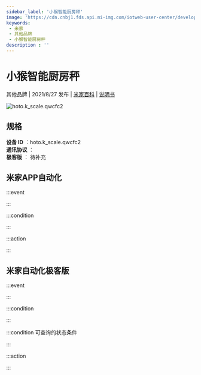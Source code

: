 ```yaml
---
sidebar_label: '小猴智能厨房秤'
image: 'https://cdn.cnbj1.fds.api.mi-img.com/iotweb-user-center/developer_1679048030788sWLynEBB.png?GalaxyAccessKeyId=AKVGLQWBOVIRQ3XLEW&Expires=9223372036854775807&Signature=1zrr5pFXTU/xSF4wdsniLRuDLLQ='
keywords: 
 - 米家
 - 其他品牌
 - 小猴智能厨房秤
description : ''
---
```

# 小猴智能厨房秤

其他品牌 | 2021/8/27 发布 | [米家百科](https://home.mi.com/webapp/content/baike/product/index.html?model=hoto.k_scale.qwcfc2) | [说明书](https://home.mi.com/views/introduction.html?model=hoto.k_scale.qwcfc2&region=cn)

![hoto.k_scale.qwcfc2](https://cdn.cnbj1.fds.api.mi-img.com/iotweb-user-center/developer_1679048030788sWLynEBB.png?GalaxyAccessKeyId=AKVGLQWBOVIRQ3XLEW&Expires=9223372036854775807&Signature=1zrr5pFXTU/xSF4wdsniLRuDLLQ=)

## 规格  
> 
**设备 ID** ：hoto.k_scale.qwcfc2  
**通讯协议** ：  
**极客版**  ： 待补充 


## 米家APP自动化  

:::event  

:::

:::condition  

:::

:::action   

:::

## 米家自动化极客版  

:::event  

:::

:::condition  

:::

:::condition 可查询的状态条件  

:::

:::action  

:::

        
